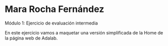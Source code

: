 # Mara Rocha Fernández

Módulo 1: Ejercicio de evaluación intermedia

En este ejercicio vamos a maquetar una versión simplificada de la Home de la página web de Adalab.
